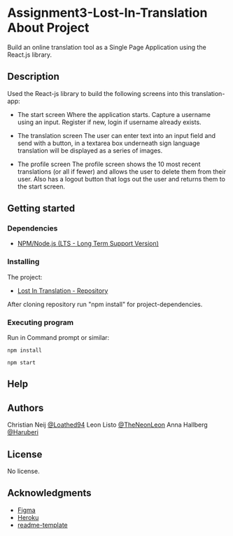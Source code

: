 # Assignment3-Lost-In-Translation About Project
Build an online translation tool as a Single Page Application using the React.js library.


## Description

Used the React-js library to build the following screens into this translation-app:

- The start screen
Where the application starts.
Capture a username using an input. Register if new, login if username already exists.

- The translation screen
The user can enter text into an input field and send with a button, in a textarea box underneath sign language translation will be displayed as a series of images.

- The profile screen
The profile screen shows the 10 most recent translations (or all if fewer) and allows the user to delete them from their user. Also has a logout button that logs out the user and returns them to the start screen.

## Getting started

### Dependencies
- [NPM/Node.js (LTS - Long Term Support Version)](https://nodejs.org/en/)
### Installing

The project:
- [Lost In Translation - Repository](https://github.com/TheNeonLeon/translate-app)

After cloning repository run "npm install" for project-dependencies.
### Executing program

Run in Command prompt or similar:
```
npm install
```
```
npm start
```
## Help

## Authors

Christian Neij [@Loathed94](https://github.com/Loathed94) 
Leon Listo [@TheNeonLeon](https://github.com/TheNeonLeon)
Anna Hallberg [@Haruberi](https://github.com/Haruberi)

## License
No license.

## Acknowledgments
- [Figma](https://www.figma.com/file/EOYAJTVYD86sPzNOdRSU5o/translate-app?node-id=0%3A1)
- [Heroku](https://www.heroku.com/)
- [readme-template](https://gist.github.com/DomPizzie/7a5ff55ffa9081f2de27c315f5018afc)